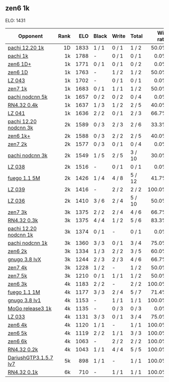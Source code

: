 ## zen6 1k ##

ELO: 1431

Opponent | Rank | ELO | Black | Write | Total | Win rate
---------|-----:|----:|-------|-------|-------|-------:
[pachi 12.20 1k](pachi%2012.20%201k.md) | 1D | 1833 | 1 / 1 | 0 / 1 | 1 / 2 | 50.0%
[pachi 1k](pachi%201k.md) | 1k | 1788 | - | 0 / 1 | 0 / 1 | 0.0%
[zen6 1D+](zen6%201D+.md) | 1k | 1771 | 0 / 1 | 0 / 1 | 0 / 2 | 0.0%
[zen6 1D](zen6%201D.md) | 1k | 1763 | - | 1 / 2 | 1 / 2 | 50.0%
[LZ 043](LZ%20043.md) | 1k | 1702 | - | 0 / 1 | 0 / 1 | 0.0%
[zen7 1k](zen7%201k.md) | 1k | 1683 | 0 / 1 | 1 / 1 | 1 / 2 | 50.0%
[pachi nodcnn 5k](pachi%20nodcnn%205k.md) | 1k | 1657 | 0 / 2 | 0 / 2 | 0 / 4 | 0.0%
[RN4.32 0.4k](RN4.32%200.4k.md) | 1k | 1637 | 1 / 3 | 1 / 2 | 2 / 5 | 40.0%
[LZ 041](LZ%20041.md) | 1k | 1636 | 2 / 2 | 0 / 1 | 2 / 3 | 66.7%
[pachi 12.20 nodcnn 3k](pachi%2012.20%20nodcnn%203k.md) | 2k | 1589 | 0 / 3 | 2 / 3 | 2 / 6 | 33.3%
[zen6 1k+](zen6%201k+.md) | 2k | 1588 | 0 / 3 | 2 / 2 | 2 / 5 | 40.0%
[zen7 2k](zen7%202k.md) | 2k | 1577 | 0 / 3 | 0 / 1 | 0 / 4 | 0.0%
[pachi nodcnn 3k](pachi%20nodcnn%203k.md) | 2k | 1549 | 1 / 5 | 2 / 5 | 3 / 10 | 30.0%
[LZ 038](LZ%20038.md) | 2k | 1516 | - | 0 / 1 | 0 / 1 | 0.0%
[fuego 1.1 5M](fuego%201.1%205M.md) | 2k | 1426 | 1 / 4 | 4 / 8 | 5 / 12 | 41.7%
[LZ 039](LZ%20039.md) | 2k | 1416 | - | 2 / 2 | 2 / 2 | 100.0%
[LZ 036](LZ%20036.md) | 2k | 1410 | 3 / 6 | 2 / 4 | 5 / 10 | 50.0%
[zen7 3k](zen7%203k.md) | 3k | 1375 | 2 / 2 | 2 / 4 | 4 / 6 | 66.7%
[RN4.32 0.3k](RN4.32%200.3k.md) | 3k | 1375 | 4 / 4 | 1 / 2 | 5 / 6 | 83.3%
[pachi 12.20 nodcnn 1k](pachi%2012.20%20nodcnn%201k.md) | 3k | 1374 | 0 / 1 | - | 0 / 1 | 0.0%
[pachi nodcnn 1k](pachi%20nodcnn%201k.md) | 3k | 1360 | 3 / 3 | 0 / 1 | 3 / 4 | 75.0%
[zen6 2k](zen6%202k.md) | 3k | 1334 | 1 / 3 | 2 / 2 | 3 / 5 | 60.0%
[gnugo 3.8 lvX](gnugo%203.8%20lvX.md) | 3k | 1244 | 2 / 3 | 2 / 3 | 4 / 6 | 66.7%
[zen7 4k](zen7%204k.md) | 3k | 1228 | 1 / 2 | - | 1 / 2 | 50.0%
[zen7 5k](zen7%205k.md) | 3k | 1210 | 0 / 1 | 1 / 1 | 1 / 2 | 50.0%
[zen6 3k](zen6%203k.md) | 4k | 1183 | 2 / 2 | - | 2 / 2 | 100.0%
[fuego 1.1 1M](fuego%201.1%201M.md) | 4k | 1177 | 3 / 3 | 2 / 4 | 5 / 7 | 71.4%
[gnugo 3.8 lv1](gnugo%203.8%20lv1.md) | 4k | 1153 | - | 1 / 1 | 1 / 1 | 100.0%
[MoGo release3 1k](MoGo%20release3%201k.md) | 4k | 1135 | - | 0 / 3 | 0 / 3 | 0.0%
[LZ 033](LZ%20033.md) | 4k | 1131 | 3 / 3 | 0 / 1 | 3 / 4 | 75.0%
[zen6 4k](zen6%204k.md) | 4k | 1120 | 1 / 1 | - | 1 / 1 | 100.0%
[zen6 5k](zen6%205k.md) | 4k | 1119 | 2 / 2 | 1 / 1 | 3 / 3 | 100.0%
[zen6 6k](zen6%206k.md) | 4k | 1063 | - | 2 / 2 | 2 / 2 | 100.0%
[RN4.32 0.2k](RN4.32%200.2k.md) | 4k | 1043 | 1 / 1 | 4 / 4 | 5 / 5 | 100.0%
[DariushGTP3.1.5.7 lv7](DariushGTP3.1.5.7%20lv7.md) | 5k | 898 | 1 / 1 | - | 1 / 1 | 100.0%
[RN4.32 0.1k](RN4.32%200.1k.md) | 6k | 710 | - | 1 / 1 | 1 / 1 | 100.0%
